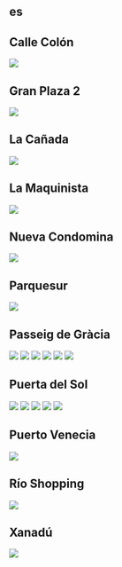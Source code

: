 
## es

## Calle Colón
<img src="https://www.apple.com/es/retail/callecolon/images/hero_large_2x.jpg"/>

## Gran Plaza 2
<img src="https://www.apple.com/es/retail/granplaza2/images/hero_large_2x.jpg"/>

## La Cañada
<img src="https://www.apple.com/es/retail/lacanada/images/hero_large_2x.jpg"/>

## La Maquinista
<img src="https://www.apple.com/es/retail/lamaquinista/images/hero_large_2x.jpg"/>

## Nueva Condomina
<img src="https://www.apple.com/es/retail/nuevacondomina/images/hero_large_2x.jpg"/>

## Parquesur
<img src="https://www.apple.com/es/retail/parquesur/images/hero_large_2x.jpg"/>

## Passeig de Gràcia
<img src="https://www.apple.com/es/retail/passeigdegracia/images/hero_large_2x.jpg"/>
<img src="https://www.apple.com/es/retail/store/galleries/passeigdegracia/images/passeigdegarcia_gallery_image2.jpg"/>
<img src="https://www.apple.com/es/retail/store/galleries/passeigdegracia/images/passeigdegarcia_gallery_image3.jpg"/>
<img src="https://www.apple.com/es/retail/store/galleries/passeigdegracia/images/passeigdegarcia_gallery_image4.jpg"/>
<img src="https://www.apple.com/es/retail/store/galleries/passeigdegracia/images/passeigdegarcia_gallery_image5.jpg"/>
<img src="https://www.apple.com/es/retail/store/galleries/passeigdegracia/images/passeigdegarcia_gallery_image6.jpg"/>

## Puerta del Sol
<img src="https://www.apple.com/es/retail/puertadelsol/images/hero_large_2x.jpg"/>
<img src="https://www.apple.com/es/retail/store/galleries/puertadelsol/images/puertadelsol_gallery_image2.jpg"/>
<img src="https://www.apple.com/es/retail/store/galleries/puertadelsol/images/puertadelsol_gallery_image3.jpg"/>
<img src="https://www.apple.com/es/retail/store/galleries/puertadelsol/images/puertadelsol_gallery_image4.jpg"/>
<img src="https://www.apple.com/es/retail/store/galleries/puertadelsol/images/puertadelsol_gallery_image5.jpg"/>

## Puerto Venecia
<img src="https://www.apple.com/es/retail/puertovenecia/images/hero_large_2x.jpg"/>

## Río Shopping
<img src="https://www.apple.com/es/retail/rioshopping/images/hero_large_2x.jpg"/>

## Xanadú
<img src="https://www.apple.com/es/retail/xanadu/images/hero_large_2x.jpg"/>
